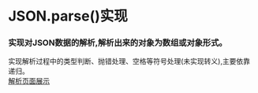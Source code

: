 # JSON.parse()实现
### 实现对JSON数据的解析,解析出来的对象为数组或对象形式。
实现解析过程中的类型判断、抛错处理、空格等符号处理(未实现转义),主要依靠递归。  
[解析页面展示](https://htmlpreview.github.io/?https://github.com/L-WJ1995/JSON_parse/blob/master/JSON_parse.html)